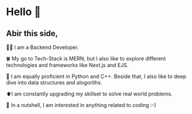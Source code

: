 # Hello 👋
## Abir this side,
🧑‍💻 I am a Backend Developer.

🍀 My go to Tech-Stack is MERN, but I also like to explore different technologies and frameworks like Next.js and EJS. 

🐍 I am equally proficient in Python and C++. Beside that, I also like to deep dive into data structures and alogoriths. 

⬆️I am constantly upgrading my skillset to solve real world problems.

🌟 In a nutshell, I am interested in anything related to coding :-)
